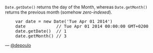 `Date.getDate()` returns the day of the Month, whereas `Date.getMonth()` returns the previous month (somehow *zero-indexed*).

<pre lang="javascript">
    var date = new Date('Tue Apr 01 2014')
    date            // Tue Apr 01 2014 00:00:00 GMT+0200
    date.getDate()  // 1
    date.getMonth() // 3
</pre>


— [@depoulo](https://github.com/depoulo)
